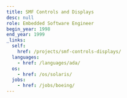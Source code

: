 ```yaml
---
title: SMF Controls and Displays
desc: null
role: Embedded Software Engineer
begin_year: 1998
end_year: 1999
_links:
  self:
    href: /projects/smf-controls-displays/
  languages:
    - href: /languages/ada/
  os:
    - href: /os/solaris/
  jobs:
    - href: /jobs/boeing/
---
```

